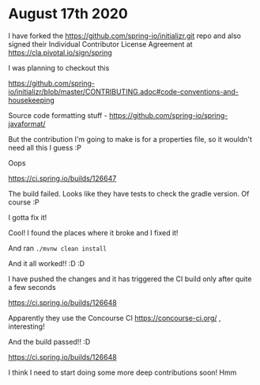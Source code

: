 # August 17th 2020

I have forked the https://github.com/spring-io/initializr.git
repo and also signed their Individual Contributor License
Agreement at https://cla.pivotal.io/sign/spring

I was planning to checkout this

https://github.com/spring-io/initializr/blob/master/CONTRIBUTING.adoc#code-conventions-and-housekeeping

Source code formatting stuff - https://github.com/spring-io/spring-javaformat/

But the contribution I'm going to make is for a properties file,
so it wouldn't need all this I guess :P

Oops

https://ci.spring.io/builds/126647

The build failed. Looks like they have tests to check the gradle version.
Of course :P

I gotta fix it!

Cool! I found the places where it broke and I fixed it!

And ran `./mvnw clean install`

And it all worked!! :D :D

I have pushed the changes and it has triggered the CI build only after
quite a few seconds

https://ci.spring.io/builds/126648

Apparently they use the Concourse CI https://concourse-ci.org/ ,
interesting!

And the build passed!! :D

https://ci.spring.io/builds/126648

I think I need to start doing some more deep contributions soon!
Hmm
